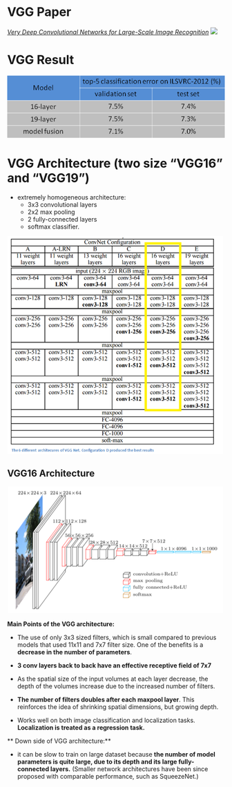 

# VGG Paper

[_Very Deep Convolutional Networks for Large-Scale Image Recognition_](https://arxiv.org/pdf/1409.1556.pdf) 
<img src="../../https://raw.githubusercontent.com/karenyyy/data_science/master/TF_cv/images/VGG-paper.png" width="800">

# VGG Result

<img src="https://raw.githubusercontent.com/karenyyy/data_science/master/TF_cv/images/VGG-result.png" width="800">


# VGG Architecture (two size “VGG16” and “VGG19”)

- extremely homogeneous architecture:
    - 3x3 convolutional layers
    - 2x2 max pooling
    - 2 fully-connected layers
    - softmax classifier. 


<img src="https://raw.githubusercontent.com/karenyyy/data_science/master/TF_cv/images/VGGNet.png" width="500">

## VGG16 Architecture

<img src="https://raw.githubusercontent.com/karenyyy/data_science/master/TF_cv/images/vgg16.png" width="500">


**Main Points of the VGG architecture:**

- The use of only 3x3 sized filters, which is small compared to previous models that used 11x11 and 7x7 filter size. One of the benefits is a __decrease in the number of parameters__. 


- __3 conv layers back to back have an effective receptive field of 7x7__


- As the spatial size of the input volumes at each layer decrease, the depth of the volumes increase due to the increased number of filters.


- __The number of filters doubles after each maxpool layer__. This reinforces the idea of shrinking spatial dimensions, but growing depth.


- Works well on both image classification and localization tasks. __Localization is treated as a regression task.__


** Down side of VGG architecture:**

- it can be slow to train on large dataset because __the number of model parameters is quite large, due to its depth and its large fully-connected layers.__  (Smaller network architectures have been since proposed with comparable performance, such as SqueezeNet.)
